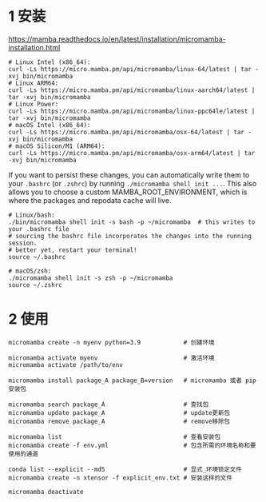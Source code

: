 
# 1 安装

https://mamba.readthedocs.io/en/latest/installation/micromamba-installation.html

```shell
# Linux Intel (x86_64):
curl -Ls https://micro.mamba.pm/api/micromamba/linux-64/latest | tar -xvj bin/micromamba
# Linux ARM64:
curl -Ls https://micro.mamba.pm/api/micromamba/linux-aarch64/latest | tar -xvj bin/micromamba
# Linux Power:
curl -Ls https://micro.mamba.pm/api/micromamba/linux-ppc64le/latest | tar -xvj bin/micromamba
# macOS Intel (x86_64):
curl -Ls https://micro.mamba.pm/api/micromamba/osx-64/latest | tar -xvj bin/micromamba
# macOS Silicon/M1 (ARM64):
curl -Ls https://micro.mamba.pm/api/micromamba/osx-arm64/latest | tar -xvj bin/micromamba
```
If you want to persist these changes, you can automatically write them to your `.bashrc` (or `.zshrc`) by running `./micromamba shell init ...`. This also allows you to choose a custom MAMBA_ROOT_ENVIRONMENT, which is where the packages and repodata cache will live.

```shell
# Linux/bash:
./bin/micromamba shell init -s bash -p ~/micromamba  # this writes to your .bashrc file
# sourcing the bashrc file incorporates the changes into the running session.
# better yet, restart your terminal!
source ~/.bashrc

# macOS/zsh:
./micromamba shell init -s zsh -p ~/micromamba
source ~/.zshrc
```

# 2 使用


```shell
micromamba create -n myenv python=3.9            # 创建环境

micromamba activate myenv                        # 激活环境
micromamba activate /path/to/env

micromamba install package_A package_B=version   # micromamba 或者 pip安装包

micromamba search package_A                      # 查找包
micromamba update package_A                      # update更新包
micromamba remove package_A                      # remove移除包

micromamba list                                  # 查看安装包
micromamba create -f env.yml                     # 包含所需的环境名称和要使用的通道

conda list --explicit --md5                      # 显式_环境锁定文件
micromamba create -n xtensor -f explicit_env.txt # 安装这样的文件

micromamba deactivate
```